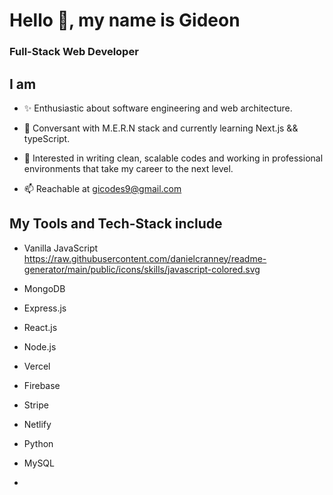 # Hello 👋, my name is Gideon

### Full-Stack Web Developer

## I am

- ✨ Enthusiastic about software engineering and web architecture.

- 🌱 Conversant with M.E.R.N stack and currently learning Next.js && typeScript.

- 🎯 Interested in writing clean, scalable codes and working in professional environments that take my career to the next level.

- 📫 Reachable at gicodes9@gmail.com 


## My Tools and Tech-Stack include

- Vanilla JavaScript https://raw.githubusercontent.com/danielcranney/readme-generator/main/public/icons/skills/javascript-colored.svg
- MongoDB
- Express.js
- React.js
- Node.js

- Vercel
- Firebase
- Stripe
- Netlify
- Python

- MySQL
- 

